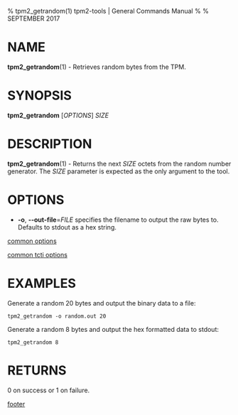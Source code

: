 % tpm2_getrandom(1) tpm2-tools | General Commands Manual
%
% SEPTEMBER 2017

# NAME

**tpm2_getrandom**(1) - Retrieves random bytes from the TPM.

# SYNOPSIS

**tpm2_getrandom** [*OPTIONS*] _SIZE_

# DESCRIPTION

**tpm2_getrandom**(1) - Returns the next _SIZE_ octets from the random number
generator. The _SIZE_ parameter is expected as the only argument to the tool.

# OPTIONS

  * **-o**, **--out-file**=_FILE_
    specifies the filename to output the raw bytes to. Defaults to stdout as a hex
    string.

[common options](common/options.md)

[common tcti options](common/tcti.md)

# EXAMPLES

Generate a random 20 bytes and output the binary data to a file:

```
tpm2_getrandom -o random.out 20
```

Generate a random 8 bytes and output the hex formatted data to stdout:

```
tpm2_getrandom 8
```

# RETURNS

0 on success or 1 on failure.

[footer](common/footer.md)
